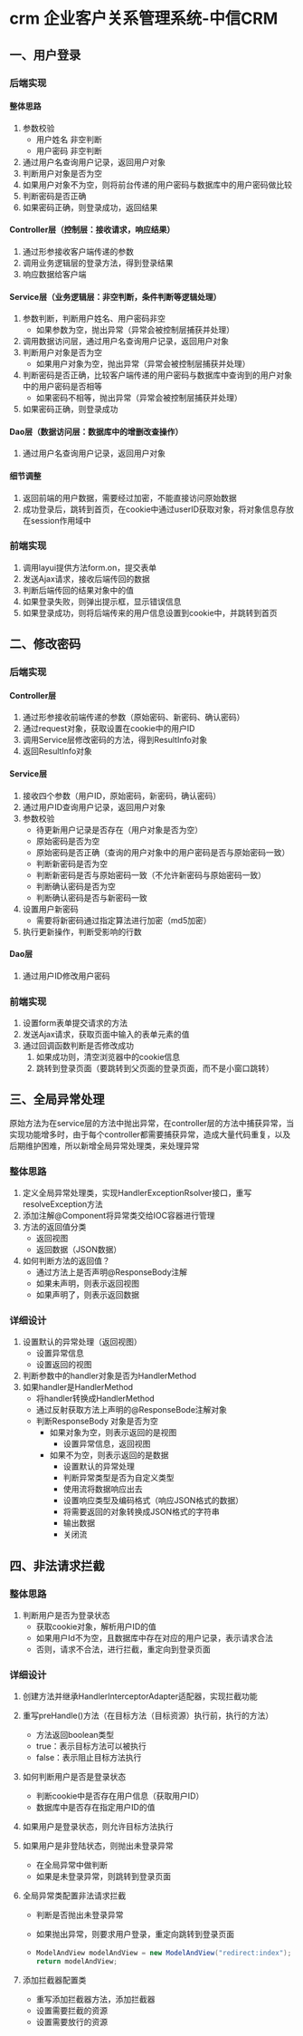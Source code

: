 # crm 企业客户关系管理系统-中信CRM
##  一、用户登录

### 后端实现

#### 整体思路

1. 参数校验
   - 用户姓名	非空判断
   - 用户密码	非空判断
2. 通过用户名查询用户记录，返回用户对象
3. 判断用户对象是否为空
4. 如果用户对象不为空，则将前台传递的用户密码与数据库中的用户密码做比较
5. 判断密码是否正确
6. 如果密码正确，则登录成功，返回结果

#### Controller层（控制层：接收请求，响应结果）

1. 通过形参接收客户端传递的参数
2. 调用业务逻辑层的登录方法，得到登录结果
3. 响应数据给客户端

#### Service层（业务逻辑层：非空判断，条件判断等逻辑处理）

1. 参数判断，判断用户姓名、用户密码非空
   - 如果参数为空，抛出异常（异常会被控制层捕获并处理）
2. 调用数据访问层，通过用户名查询用户记录，返回用户对象
3. 判断用户对象是否为空
   - 如果用户对象为空，抛出异常（异常会被控制层捕获并处理）
4. 判断密码是否正确，比较客户端传递的用户密码与数据库中查询到的用户对象中的用户密码是否相等
   - 如果密码不相等，抛出异常（异常会被控制层捕获并处理）
5. 如果密码正确，则登录成功

#### Dao层（数据访问层：数据库中的增删改查操作）

1. 通过用户名查询用户记录，返回用户对象
#### 细节调整

1. 返回前端的用户数据，需要经过加密，不能直接访问原始数据
2. 成功登录后，跳转到首页，在cookie中通过userID获取对象，将对象信息存放在session作用域中

### 前端实现

1. 调用layui提供方法form.on，提交表单
2. 发送Ajax请求，接收后端传回的数据
3. 判断后端传回的结果对象中的值
4. 如果登录失败，则弹出提示框，显示错误信息
5. 如果登录成功，则将后端传来的用户信息设置到cookie中，并跳转到首页



## 二、修改密码

### 后端实现

#### Controller层

1. 通过形参接收前端传递的参数（原始密码、新密码、确认密码）
2. 通过request对象，获取设置在cookie中的用户ID
3. 调用Service层修改密码的方法，得到ResultInfo对象
4. 返回ResultInfo对象

#### Service层

1. 接收四个参数（用户ID，原始密码，新密码，确认密码）
2. 通过用户ID查询用户记录，返回用户对象
3. 参数校验
   - 待更新用户记录是否存在（用户对象是否为空）
   - 原始密码是否为空
   - 原始密码是否正确（查询的用户对象中的用户密码是否与原始密码一致）
   - 判断新密码是否为空
   - 判断新密码是否与原始密码一致（不允许新密码与原始密码一致）
   - 判断确认密码是否为空
   - 判断确认密码是否与新密码一致
4. 设置用户新密码
   - 需要将新密码通过指定算法进行加密（md5加密）
5. 执行更新操作，判断受影响的行数

#### Dao层

1. 通过用户ID修改用户密码

### 前端实现

1. 设置form表单提交请求的方法
2. 发送Ajax请求，获取页面中输入的表单元素的值
3. 通过回调函数判断是否修改成功
   1. 如果成功则，清空浏览器中的cookie信息
   2. 跳转到登录页面（要跳转到父页面的登录页面，而不是小窗口跳转）



## 三、全局异常处理

原始方法为在service层的方法中抛出异常，在controller层的方法中捕获异常，当实现功能增多时，由于每个controller都需要捕获异常，造成大量代码重复，以及后期维护困难，所以新增全局异常处理类，来处理异常

### 整体思路

1. 定义全局异常处理类，实现HandlerExceptionRsolver接口，重写resolveException方法
2. 添加注解@Component将异常类交给IOC容器进行管理
3. 方法的返回值分类
   - 返回视图
   - 返回数据（JSON数据）
4. 如何判断方法的返回值？
   - 通过方法上是否声明@ResponseBody注解
   - 如果未声明，则表示返回视图
   - 如果声明了，则表示返回数据

### 详细设计

1. 设置默认的异常处理（返回视图）
   - 设置异常信息
   - 设置返回的视图
2. 判断参数中的handler对象是否为HandlerMethod
3. 如果handler是HandlerMethod
   - 将handler转换成HandlerMethod
   - 通过反射获取方法上声明的@ResponseBode注解对象
   - 判断ResponseBody 对象是否为空
     - 如果对象为空，则表示返回的是视图
       - 设置异常信息，返回视图
     - 如果不为空，则表示返回的是数据
       - 设置默认的异常处理
       - 判断异常类型是否为自定义类型
       - 使用流将数据响应出去
       - 设置响应类型及编码格式（响应JSON格式的数据）
       - 将需要返回的对象转换成JSON格式的字符串
       - 输出数据
       - 关闭流

## 四、非法请求拦截

### 整体思路

1. 判断用户是否为登录状态
   - 获取cookie对象，解析用户ID的值
   - 如果用户Id不为空，且数据库中存在对应的用户记录，表示请求合法
   - 否则，请求不合法，进行拦截，重定向到登录页面

### 详细设计

1. 创建方法并继承HandlerInterceptorAdapter适配器，实现拦截功能

2. 重写preHandle()方法（在目标方法（目标资源）执行前，执行的方法）

   - 方法返回boolean类型
   - true：表示目标方法可以被执行
   - false：表示阻止目标方法执行

3. 如何判断用户是否是登录状态

   - 判断cookie中是否存在用户信息（获取用户ID）
   - 数据库中是否存在指定用户ID的值

4. 如果用户是登录状态，则允许目标方法执行

5. 如果用户是非登陆状态，则抛出未登录异常

   - 在全局异常中做判断
   - 如果是未登录异常，则跳转到登录页面

6. 全局异常类配置非法请求拦截

   - 判断是否抛出未登录异常

   - 如果抛出异常，则要求用户登录，重定向跳转到登录页面

   - ```java
     ModelAndView modelAndView = new ModelAndView("redirect:index");
     return modelAndView;
     ```

7. 添加拦截器配置类

   - 重写添加拦截器方法，添加拦截器
   - 设置需要拦截的资源
   - 设置需要放行的资源


